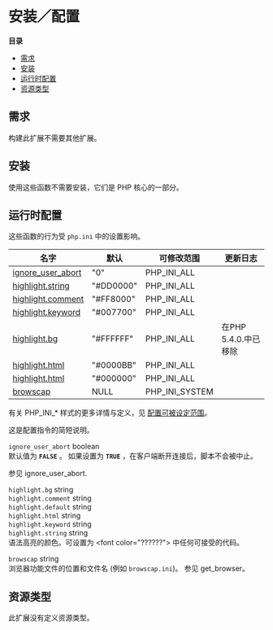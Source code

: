 安装／配置
==========

**目录**

-   [需求](/misc/setup.html#需求)
-   [安装](/misc/setup.html#安装)
-   [运行时配置](/misc/setup.html#运行时配置)
-   [资源类型](/misc/setup.html#资源类型)

需求
----

构建此扩展不需要其他扩展。

安装
----

使用这些函数不需要安装，它们是 PHP 核心的一部分。

运行时配置
----------

这些函数的行为受 `php.ini` 中的设置影响。

| 名字                                                           | 默认       | 可修改范围       | 更新日志             |
|----------------------------------------------------------------|------------|------------------|----------------------|
| <a href="/misc/setup.html#" class="link">ignore_user_abort</a> | "0"        | PHP\_INI\_ALL    |                      |
| <a href="/misc/setup.html#" class="link">highlight.string</a>  | "\#DD0000" | PHP\_INI\_ALL    |                      |
| <a href="/misc/setup.html#" class="link">highlight.comment</a> | "\#FF8000" | PHP\_INI\_ALL    |                      |
| <a href="/misc/setup.html#" class="link">highlight.keyword</a> | "\#007700" | PHP\_INI\_ALL    |                      |
| <a href="/misc/setup.html#" class="link">highlight.bg</a>      | "\#FFFFFF" | PHP\_INI\_ALL    | 在PHP 5.4.0.中已移除 |
| <a href="/misc/setup.html#" class="link">highlight.html</a>    | "\#0000BB" | PHP\_INI\_ALL    |                      |
| <a href="/misc/setup.html#" class="link">highlight.html</a>    | "\#000000" | PHP\_INI\_ALL    |                      |
| <a href="/misc/setup.html#" class="link">browscap</a>          | NULL       | PHP\_INI\_SYSTEM |                      |

有关 PHP\_INI\_\* 样式的更多详情与定义，见
<a href="/configuration/changes/modes.html" class="xref">配置可被设定范围</a>。

这是配置指令的简短说明。

`ignore_user_abort` <span class="type">boolean</span>  
默认值为 **`FALSE`** 。 如果设置为 **`TRUE`**
，在客户端断开连接后，脚本不会被中止。

参见 <span class="function">ignore\_user\_abort</span>.

`highlight.bg` <span class="type">string</span>  
`highlight.comment` <span class="type">string</span>  
`highlight.default` <span class="type">string</span>  
`highlight.html` <span class="type">string</span>  
`highlight.keyword` <span class="type">string</span>  
`highlight.string` <span class="type">string</span>  
语法高亮的颜色。可设置为 \<font color="??????"\> 中任何可接受的代码。

`browscap` <span class="type">string</span>  
浏览器功能文件的位置和文件名 (例如 `browscap.ini`)。 参见 <span
class="function">get\_browser</span>。

资源类型
--------

此扩展没有定义资源类型。
